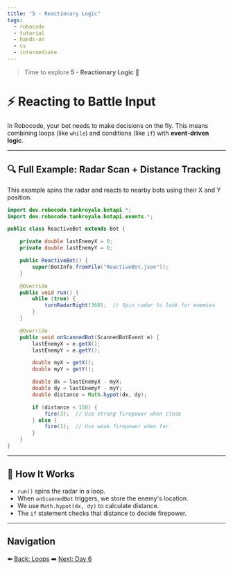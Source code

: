 ```yaml
---
title: "5 - Reactionary Logic"
tags:
  - robocode
  - tutorial
  - hands-on
  - cs
  - intermediate
---
```


> Time to explore **5 - Reactionary Logic** 🤖

# ⚡ Reacting to Battle Input

In Robocode, your bot needs to make decisions on the fly. This means combining loops (like `while`) and conditions (like `if`) with **event-driven logic**.

---

## 🔍 Full Example: Radar Scan + Distance Tracking

This example spins the radar and reacts to nearby bots using their X and Y position.

```java
import dev.robocode.tankroyale.botapi.*;
import dev.robocode.tankroyale.botapi.events.*;

public class ReactiveBot extends Bot {

    private double lastEnemyX = 0;
    private double lastEnemyY = 0;

    public ReactiveBot() {
        super(BotInfo.fromFile("ReactiveBot.json"));
    }

    @Override
    public void run() {
        while (true) {
            turnRadarRight(360);  // Spin radar to look for enemies
        }
    }

    @Override
    public void onScannedBot(ScannedBotEvent e) {
        lastEnemyX = e.getX();
        lastEnemyY = e.getY();

        double myX = getX();
        double myY = getY();

        double dx = lastEnemyX - myX;
        double dy = lastEnemyY - myY;
        double distance = Math.hypot(dx, dy);

        if (distance < 150) {
            fire(3);  // Use strong firepower when close
        } else {
            fire(1);  // Use weak firepower when far
        }
    }
}
```

---

## 🧠 How It Works

* `run()` spins the radar in a loop.
* When `onScannedBot` triggers, we store the enemy's location.
* We use `Math.hypot(dx, dy)` to calculate distance.
* The `if` statement checks that distance to decide firepower.

---

## Navigation

⬅️ [Back: Loops](/robocode/Day-5/03_loops)
➡️ [Next: Day 6](/robocode/Day-6/index)
